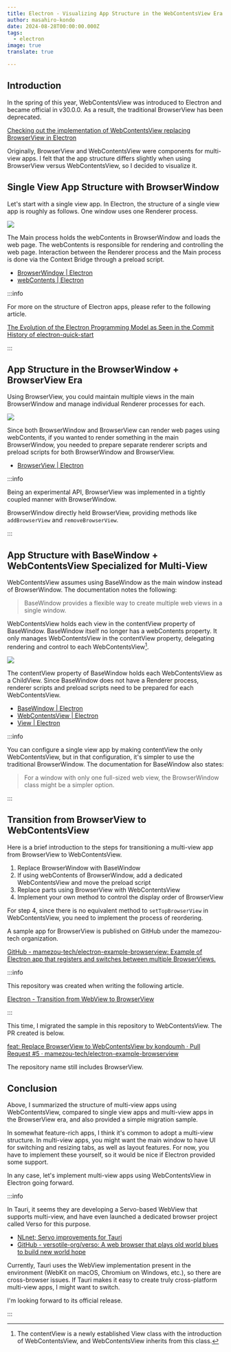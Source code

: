 ```yaml
---
title: Electron - Visualizing App Structure in the WebContentsView Era
author: masahiro-kondo
date: 2024-08-28T00:00:00.000Z
tags:
  - electron
image: true
translate: true

---
```


## Introduction

In the spring of this year, WebContentsView was introduced to Electron and became official in v30.0.0. As a result, the traditional BrowserView has been deprecated.

[Checking out the implementation of WebContentsView replacing BrowserView in Electron](/blogs/2024/03/06/electron-webcontentsview/)

Originally, BrowserView and WebContentsView were components for multi-view apps. I felt that the app structure differs slightly when using BrowserView versus WebContentsView, so I decided to visualize it.

## Single View App Structure with BrowserWindow

Let's start with a single view app. In Electron, the structure of a single view app is roughly as follows. One window uses one Renderer process.

![](/img/blogs/2024/0828_electron-webcontentsview-app-structure/singleview-app-structure.drawio.png)

The Main process holds the webContents in BrowserWindow and loads the web page. The webContents is responsible for rendering and controlling the web page. Interaction between the Renderer process and the Main process is done via the Context Bridge through a preload script.

- [BrowserWindow | Electron](https://www.electronjs.org/ja/docs/latest/api/browser-window)
- [webContents | Electron](https://www.electronjs.org/ja/docs/latest/api/web-contents)

:::info

For more on the structure of Electron apps, please refer to the following article.

[The Evolution of the Electron Programming Model as Seen in the Commit History of electron-quick-start](/blogs/2022/02/14/history-of-electron-quick-start/)

:::

## App Structure in the BrowserWindow + BrowserView Era

Using BrowserView, you could maintain multiple views in the main BrowserWindow and manage individual Renderer processes for each.

![](/img/blogs/2024/0828_electron-webcontentsview-app-structure/browserview-app-structure.drawio.png)

Since both BrowserWindow and BrowserView can render web pages using webContents, if you wanted to render something in the main BrowserWindow, you needed to prepare separate renderer scripts and preload scripts for both BrowserWindow and BrowserView.

- [BrowserView | Electron](https://www.electronjs.org/ja/docs/latest/api/browser-view)

:::info

Being an experimental API, BrowserView was implemented in a tightly coupled manner with BrowserWindow.

BrowserWindow directly held BrowserView, providing methods like `addBrowserView` and `removeBrowserView`.

:::

## App Structure with BaseWindow + WebContentsView Specialized for Multi-View

WebContentsView assumes using BaseWindow as the main window instead of BrowserWindow. The documentation notes the following:

> BaseWindow provides a flexible way to create multiple web views in a single window.

WebContentsView holds each view in the contentView property of BaseWindow. BaseWindow itself no longer has a webContents property. It only manages WebContentsView in the contentView property, delegating rendering and control to each WebContentsView[^1].

[^1]: The contentView is a newly established View class with the introduction of WebContentsView, and WebContentsView inherits from this class.

![](/img/blogs/2024/0828_electron-webcontentsview-app-structure/webcontentsview-app-structure.drawio.png)

The contentView property of BaseWindow holds each WebContentsView as a ChildView. Since BaseWindow does not have a Renderer process, renderer scripts and preload scripts need to be prepared for each WebContentsView.

- [BaseWindow | Electron](https://www.electronjs.org/ja/docs/latest/api/base-window)
- [WebContentsView | Electron](https://www.electronjs.org/ja/docs/latest/api/web-contents-view)
- [View | Electron](https://www.electronjs.org/ja/docs/latest/api/%E8%A1%A8%E7%A4%BA)

:::info

You can configure a single view app by making contentView the only WebContentsView, but in that configuration, it's simpler to use the traditional BrowserWindow. The documentation for BaseWindow also states:

> For a window with only one full-sized web view, the BrowserWindow class might be a simpler option.

:::

## Transition from BrowserView to WebContentsView

Here is a brief introduction to the steps for transitioning a multi-view app from BrowserView to WebContentsView.

1. Replace BrowserWindow with BaseWindow
2. If using webContents of BrowserWindow, add a dedicated WebContentsView and move the preload script
3. Replace parts using BrowserView with WebContentsView
4. Implement your own method to control the display order of BrowserView

For step 4, since there is no equivalent method to `setTopBrowserView` in WebContentsView, you need to implement the process of reordering.

A sample app for BrowserView is published on GitHub under the mamezou-tech organization.

[GitHub - mamezou-tech/electron-example-browserview: Example of Electron app that registers and switches between multiple BrowserViews.](https://github.com/mamezou-tech/electron-example-browserview)

:::info

This repository was created when writing the following article.

[Electron - Transition from WebView to BrowserView](/blogs/2022/01/07/electron-browserview/)

:::

This time, I migrated the sample in this repository to WebContentsView. The PR created is below.

[feat: Replace BrowserView to WebContentsView by kondoumh · Pull Request #5 · mamezou-tech/electron-example-browserview](https://github.com/mamezou-tech/electron-example-browserview/pull/5)

The repository name still includes BrowserView.

## Conclusion

Above, I summarized the structure of multi-view apps using WebContentsView, compared to single view apps and multi-view apps in the BrowserView era, and also provided a simple migration sample.

In somewhat feature-rich apps, I think it's common to adopt a multi-view structure. In multi-view apps, you might want the main window to have UI for switching and resizing tabs, as well as layout features. For now, you have to implement these yourself, so it would be nice if Electron provided some support.

In any case, let's implement multi-view apps using WebContentsView in Electron going forward.

:::info

In Tauri, it seems they are developing a Servo-based WebView that supports multi-view, and have even launched a dedicated browser project called Verso for this purpose.

- [NLnet; Servo improvements for Tauri](https://nlnet.nl/project/Verso/)
- [GitHub - versotile-org/verso: A web browser that plays old world blues to build new world hope](https://github.com/versotile-org/verso)

Currently, Tauri uses the WebView implementation present in the environment (WebKit on macOS, Chromium on Windows, etc.), so there are cross-browser issues. If Tauri makes it easy to create truly cross-platform multi-view apps, I might want to switch.

I'm looking forward to its official release.

:::
